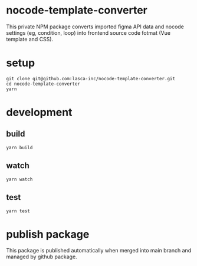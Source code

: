 # nocode-template-converter

This private NPM package converts imported figma API data and nocode settings (eg, condition, loop) into frontend source code fotmat (Vue template and CSS).

# setup

```
git clone git@github.com:lasca-inc/nocode-template-converter.git
cd nocode-template-converter
yarn
```

# development

## build

```
yarn build
```

## watch

```
yarn watch
```

## test

```
yarn test
```

# publish package

This package is published automatically when merged into main branch and managed by github package. 

